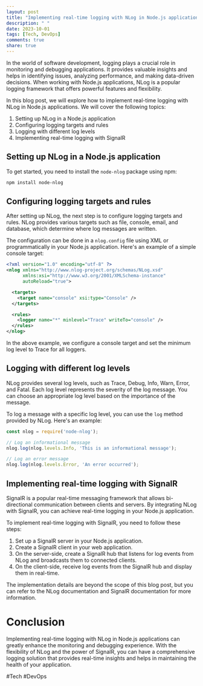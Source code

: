 ```yaml
---
layout: post
title: "Implementing real-time logging with NLog in Node.js applications"
description: " "
date: 2023-10-01
tags: [Tech, DevOps]
comments: true
share: true
---
```


In the world of software development, logging plays a crucial role in monitoring and debugging applications. It provides valuable insights and helps in identifying issues, analyzing performance, and making data-driven decisions. When working with Node.js applications, NLog is a popular logging framework that offers powerful features and flexibility.

In this blog post, we will explore how to implement real-time logging with NLog in Node.js applications. We will cover the following topics:

1. Setting up NLog in a Node.js application
2. Configuring logging targets and rules
3. Logging with different log levels
4. Implementing real-time logging with SignalR

## Setting up NLog in a Node.js application

To get started, you need to install the `node-nlog` package using npm:

```bash
npm install node-nlog
```

## Configuring logging targets and rules

After setting up NLog, the next step is to configure logging targets and rules. NLog provides various targets such as file, console, email, and database, which determine where log messages are written.

The configuration can be done in a `nlog.config` file using XML or programmatically in your Node.js application. Here's an example of a simple console target:

```xml
<?xml version="1.0" encoding="utf-8" ?>
<nlog xmlns="http://www.nlog-project.org/schemas/NLog.xsd"
      xmlns:xsi="http://www.w3.org/2001/XMLSchema-instance"
      autoReload="true">

  <targets>
    <target name="console" xsi:type="Console" />
  </targets>

  <rules>
    <logger name="*" minlevel="Trace" writeTo="console" />
  </rules>
</nlog>
```

In the above example, we configure a console target and set the minimum log level to Trace for all loggers.

## Logging with different log levels

NLog provides several log levels, such as Trace, Debug, Info, Warn, Error, and Fatal. Each log level represents the severity of the log message. You can choose an appropriate log level based on the importance of the message.

To log a message with a specific log level, you can use the `log` method provided by NLog. Here's an example:

```javascript
const nlog = require('node-nlog');

// Log an informational message
nlog.log(nlog.levels.Info, 'This is an informational message');

// Log an error message
nlog.log(nlog.levels.Error, 'An error occurred');
```

## Implementing real-time logging with SignalR

SignalR is a popular real-time messaging framework that allows bi-directional communication between clients and servers. By integrating NLog with SignalR, you can achieve real-time logging in your Node.js application.

To implement real-time logging with SignalR, you need to follow these steps:

1. Set up a SignalR server in your Node.js application.
2. Create a SignalR client in your web application.
3. On the server-side, create a SignalR hub that listens for log events from NLog and broadcasts them to connected clients.
4. On the client-side, receive log events from the SignalR hub and display them in real-time.

The implementation details are beyond the scope of this blog post, but you can refer to the NLog documentation and SignalR documentation for more information.

# Conclusion

Implementing real-time logging with NLog in Node.js applications can greatly enhance the monitoring and debugging experience. With the flexibility of NLog and the power of SignalR, you can have a comprehensive logging solution that provides real-time insights and helps in maintaining the health of your application.

#Tech #DevOps